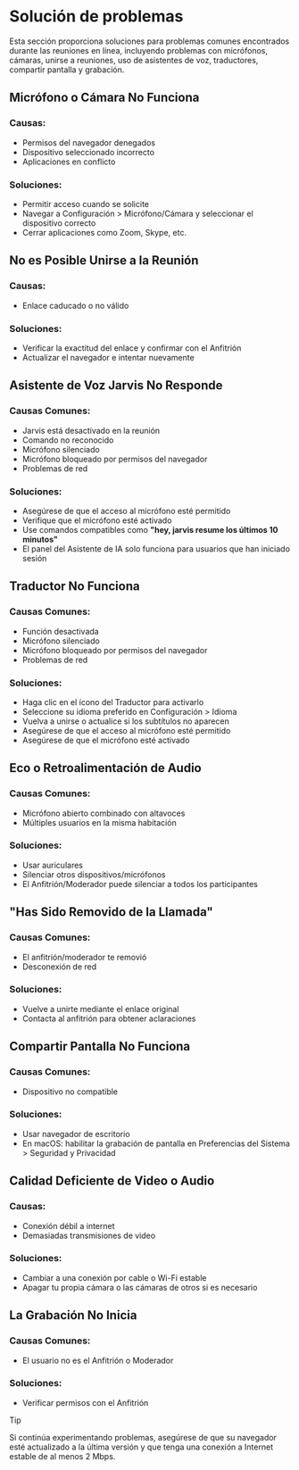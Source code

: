 # Solución de problemas

Esta sección proporciona soluciones para problemas comunes encontrados durante las reuniones en línea, incluyendo problemas con micrófonos, cámaras, unirse a reuniones, uso de asistentes de voz, traductores, compartir pantalla y grabación.

## Micrófono o Cámara No Funciona

### Causas:

- Permisos del navegador denegados
- Dispositivo seleccionado incorrecto
- Aplicaciones en conflicto

### Soluciones:

- Permitir acceso cuando se solicite
- Navegar a Configuración > Micrófono/Cámara y seleccionar el dispositivo correcto
- Cerrar aplicaciones como Zoom, Skype, etc.

## No es Posible Unirse a la Reunión

### Causas:

- Enlace caducado o no válido

### Soluciones:

- Verificar la exactitud del enlace y confirmar con el Anfitrión
- Actualizar el navegador e intentar nuevamente

## Asistente de Voz Jarvis No Responde

### Causas Comunes:

- Jarvis está desactivado en la reunión
- Comando no reconocido
- Micrófono silenciado
- Micrófono bloqueado por permisos del navegador
- Problemas de red

### Soluciones:

- Asegúrese de que el acceso al micrófono esté permitido
- Verifique que el micrófono esté activado
- Use comandos compatibles como **"hey, jarvis resume los últimos 10 minutos"**
- El panel del Asistente de IA solo funciona para usuarios que han iniciado sesión

## Traductor No Funciona

### Causas Comunes:

- Función desactivada
- Micrófono silenciado
- Micrófono bloqueado por permisos del navegador
- Problemas de red

### Soluciones:

- Haga clic en el ícono del Traductor para activarlo
- Seleccione su idioma preferido en Configuración > Idioma
- Vuelva a unirse o actualice si los subtítulos no aparecen
- Asegúrese de que el acceso al micrófono esté permitido
- Asegúrese de que el micrófono esté activado

## Eco o Retroalimentación de Audio

### Causas Comunes:

- Micrófono abierto combinado con altavoces
- Múltiples usuarios en la misma habitación

### Soluciones:

- Usar auriculares
- Silenciar otros dispositivos/micrófonos
- El Anfitrión/Moderador puede silenciar a todos los participantes

## "Has Sido Removido de la Llamada"

### Causas Comunes:

- El anfitrión/moderador te removió
- Desconexión de red

### Soluciones:

- Vuelve a unirte mediante el enlace original
- Contacta al anfitrión para obtener aclaraciones

## Compartir Pantalla No Funciona

### Causas Comunes:

- Dispositivo no compatible

### Soluciones:

- Usar navegador de escritorio
- En macOS: habilitar la grabación de pantalla en Preferencias del Sistema > Seguridad y Privacidad

## Calidad Deficiente de Video o Audio

### Causas:

- Conexión débil a internet
- Demasiadas transmisiones de video

### Soluciones:

- Cambiar a una conexión por cable o Wi-Fi estable
- Apagar tu propia cámara o las cámaras de otros si es necesario

## La Grabación No Inicia

### Causas Comunes:

- El usuario no es el Anfitrión o Moderador

### Soluciones:

- Verificar permisos con el Anfitrión

> [!TIP]
> Si continúa experimentando problemas, asegúrese de que su navegador esté actualizado a la última versión y que tenga una conexión a Internet estable de al menos 2 Mbps.
